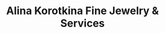 ---
title: "Alina Korotkina Fine Jewelry & Services"
url: /bainbridge-island/alina-korotkina-fine-jewelry-and-services/
shop: jewelry
---